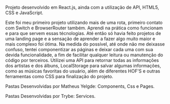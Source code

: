 Projeto desenvolvido em React.js, ainda com a utilização de API, HTML5, CSS e JavaScript.

Este foi meu primeiro projeto utilizando mais de uma rota, primeiro contato com Switch e BrowserRouter também. Aprendi na prática como funcionam e para que servem essas técnologias. Até então só havia feito projetos de uma landing page e a sensação de aprender a fazer algo muito maior e mais complexo foi ótima. Na medida do possível, até onde não me deixasse confuso, tentei componentizar as páginas e deixar cada uma com sua devida funcionalidade, a fim de facilitar qualquer leitura ou manutenção do código por terceiros. Utilizei uma API para retornar todas as informações dos artistas e dos álbuns, LocalStorage para salvar algumas informações, como as músicas favoritas do usuário, além de diferentes HOF'S e outras ferramentas como CSS para finalização do projeto.


Pastas Desenvolvidas por Matheus Yelgde: Components, Css e Pages.

Pastas Desenvolvidas por Trybe: Services.
